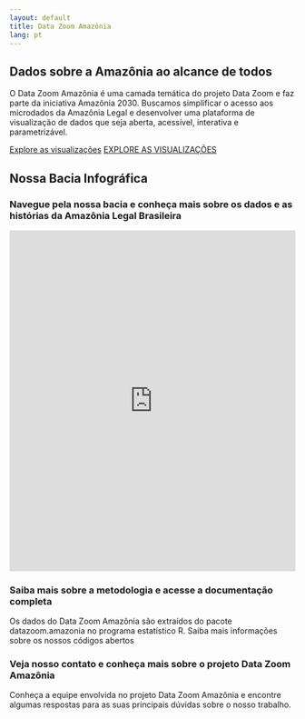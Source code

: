```yaml
---
layout: default
title: Data Zoom Amazônia
lang: pt
---
```


<div class="capa">
    <div class="capa-content">
        <h2>Dados sobre a Amazônia ao alcance de todos</h2>
        <p>O Data Zoom Amazônia é uma camada temática do projeto Data Zoom e faz parte da iniciativa Amazônia 2030. Buscamos simplificar o acesso aos microdados da Amazônia Legal e desenvolver uma plataforma de visualização de dados que seja aberta, acessível, interativa e parametrizável.</p>
            <a href="#" class="cta-button">Explore as visualizações</a>
            <a href="#" class="cta-button">EXPLORE AS VISUALIZAÇÕES</a>
    </div>
</div>

## Nossa Bacia Infográfica

### Navegue pela nossa bacia e conheça mais sobre os dados e as histórias da Amazônia Legal Brasileira

<div class="alignfull has-no-padding shinyblock">
  <iframe class="shinyframe"  width="100%" height="600px" frameborder="0" scrolling="no" 
    src= "https://datazoompuc.github.io/bacia_infografica"  allowfullscreen="allowfullscreen">
  </iframe>
</div>

<div class="block">
    <img src="{{ site.baseurl }}/assets/img/Icone_-Doc1-2-768x1024.png" alt="">
    <div class="text-content">
        <h3>Saiba mais sobre a metodologia e acesse a documentação completa</h3>
        <p>Os dados do Data Zoom Amazônia são extraídos do pacote datazoom.amazonia no programa estatístico R. Saiba mais informações sobre os nossos códigos abertos</p>
    </div>
</div>

<div class="block">
    <div class="text-content">
        <h3>Veja nosso contato e conheça mais sobre o projeto Data Zoom Amazônia</h3>
        <p>Conheça a equipe envolvida no projeto Data Zoom Amazônia e encontre algumas respostas para as suas principais dúvidas sobre o nosso trabalho.</p>
    </div>
    <img src="{{ site.baseurl }}/assets/img/Icone_-Doc2-1-768x1024.png" alt="">
</div>
